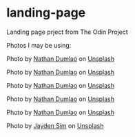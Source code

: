 # landing-page

Landing page prject from The Odin Project

Photos I may be using:

Photo by <a href="https://unsplash.com/@nate_dumlao?utm_content=creditCopyText&utm_medium=referral&utm_source=unsplash">Nathan Dumlao</a> on <a href="https://unsplash.com/photos/coffee-beans-beside-coffee-powder-on-brown-wooden-board-KixfBEdyp64?utm_content=creditCopyText&utm_medium=referral&utm_source=unsplash">Unsplash</a>

Photo by <a href="https://unsplash.com/@nate_dumlao?utm_content=creditCopyText&utm_medium=referral&utm_source=unsplash">Nathan Dumlao</a> on <a href="https://unsplash.com/photos/shallow-focus-photography-of-coffee-late-in-mug-on-table-zUNs99PGDg0?utm_content=creditCopyText&utm_medium=referral&utm_source=unsplash">Unsplash</a>

Photo by <a href="https://unsplash.com/@nate_dumlao?utm_content=creditCopyText&utm_medium=referral&utm_source=unsplash">Nathan Dumlao</a> on <a href="https://unsplash.com/photos/three-white-ceramic-mugs-vbt-Fp3b5FA?utm_content=creditCopyText&utm_medium=referral&utm_source=unsplash">Unsplash</a>

Photo by <a href="https://unsplash.com/@nate_dumlao?utm_content=creditCopyText&utm_medium=referral&utm_source=unsplash">Nathan Dumlao</a> on <a href="https://unsplash.com/photos/three-person-holding-beverage-cups-6VhPY27jdps?utm_content=creditCopyText&utm_medium=referral&utm_source=unsplash">Unsplash</a>

Photo by <a href="https://unsplash.com/@nate_dumlao?utm_content=creditCopyText&utm_medium=referral&utm_source=unsplash">Nathan Dumlao</a> on <a href="https://unsplash.com/photos/white-ceramic-mug-filled-with-coffee-nBJHO6wmRWw?utm_content=creditCopyText&utm_medium=referral&utm_source=unsplash">Unsplash</a>

Photo by <a href="https://unsplash.com/@jaydensimm?utm_content=creditCopyText&utm_medium=referral&utm_source=unsplash">Jayden Sim</a> on <a href="https://unsplash.com/photos/person-holding-brown-wooden-spoon-SuyBeDJ02g8?utm_content=creditCopyText&utm_medium=referral&utm_source=unsplash">Unsplash</a>
